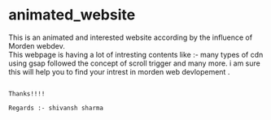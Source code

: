 # animated_website
This is an animated and interested website according by the influence of Morden webdev.   
This webpage is having a lot of intresting contents like :-
many types of cdn
using gsap
followed the concept of scroll trigger 
and many more.
i am sure this will help you to find your intrest in morden web devlopement .

                                                                                                  Thanks!!!!
                                                                                   Regards :- shivansh sharma
